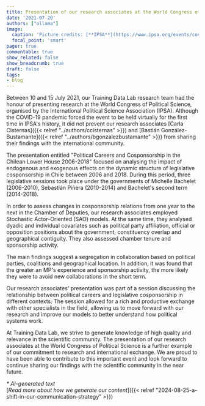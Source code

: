 ```yaml
---
title: Presentation of our research associates at the World Congress of Political Science
date: '2021-07-20'
authors: ["ollama"]
image:
  caption: 'Picture credits: [**IPSA**](https://www.ipsa.org/events/congress/virtual2021)'
  focal_point: 'smart'
pager: true
commentable: true
show_related: false
show_breadcrumb: true
draft: false
tags:
- blog
---
```


Between 10 and 15 July 2021, our Training Data Lab research team had the honour of presenting research at the World Congress of Political Science, organised by the International Political Science Association (IPSA). Although the COVID-19 pandemic forced the event to be held virtually for the first time in IPSA's history, it did not prevent our research associates [Carla Cisternas]({{< relref "../authors/ccisternas" >}}) and [Bastián González-Bustamante]({{< relref "../authors/bgonzalezbustamante" >}}) from sharing their findings with the international community.

<!--more-->

The presentation entitled "Political Careers and Cosponsorship in the Chilean Lower House 2006-2018" focused on analysing the impact of endogenous and exogenous effects on the dynamic structure of legislative cosponsorship in Chile between 2006 and 2018. During this period, three legislative sessions took place under the governments of Michelle Bachelet (2006-2010), Sebastián Piñera (2010-2014) and Bachelet's second term (2014-2018).

In order to assess changes in cosponsorship relations from one year to the next in the Chamber of Deputies, our research associates employed Stochastic Actor-Oriented (SAO) models. At the same time, they analysed dyadic and individual covariates such as political party affiliation, official or opposition positions about the government, constituency overlap and geographical contiguity. They also assessed chamber tenure and sponsorship activity.

The main findings suggest a segregation in collaboration based on political parties, coalitions and geographical location. In addition, it was found that the greater an MP's experience and sponsorship activity, the more likely they were to avoid new collaborations in the short term.

Our research associates' presentation was part of a session discussing the relationship between political careers and legislative cosponsorship in different contexts. The session allowed for a rich and productive exchange with other specialists in the field, allowing us to move forward with our research and improve our models to better understand how political systems work.

At Training Data Lab, we strive to generate knowledge of high quality and relevance in the scientific community. The presentation of our research associates at the World Congress of Political Science is a further example of our commitment to research and international exchange. We are proud to have been able to contribute to this important event and look forward to continue sharing our findings with the scientific community in the near future.

_* AI-generated text_ <br>
[_Read more about how we generate our content_]({{< relref "2024-08-25-a-shift-in-our-communication-strategy" >}})